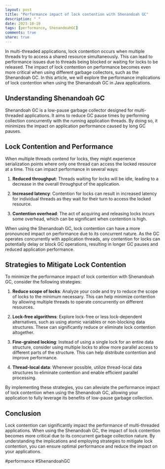 ```yaml
---
layout: post
title: "Performance impact of lock contention with Shenandoah GC"
description: " "
date: 2023-10-10
tags: [performance, ShenandoahGC]
comments: true
share: true
---
```


In multi-threaded applications, lock contention occurs when multiple threads try to access a shared resource simultaneously. This can lead to performance issues due to threads being blocked or waiting for locks to be released. The impact of lock contention on performance becomes even more critical when using different garbage collectors, such as the Shenandoah GC. In this article, we will explore the performance implications of lock contention when using the Shenandoah GC in Java applications.

## Understanding Shenandoah GC

Shenandoah GC is a low-pause garbage collector designed for multi-threaded applications. It aims to reduce GC pause times by performing collection concurrently with the running application threads. By doing so, it minimizes the impact on application performance caused by long GC pauses.

## Lock Contention and Performance

When multiple threads contend for locks, they might experience serialization points where only one thread can access the locked resource at a time. This can impact performance in several ways:

1. **Reduced throughput**: Threads waiting for locks will be idle, leading to a decrease in the overall throughput of the application.

2. **Increased latency**: Contention for locks can result in increased latency for individual threads as they wait for their turn to access the locked resource.

3. **Contention overhead**: The act of acquiring and releasing locks incurs some overhead, which can be significant when contention is high.

When using the Shenandoah GC, lock contention can have a more pronounced impact on performance due to its concurrent nature. As the GC operates concurrently with application threads, any contention for locks can potentially delay or block GC operations, resulting in longer GC pauses and reduced application performance.

## Strategies to Mitigate Lock Contention

To minimize the performance impact of lock contention with Shenandoah GC, consider the following strategies:

1. **Reduce scope of locks**: Analyze your code and try to reduce the scope of locks to the minimum necessary. This can help minimize contention by allowing multiple threads to operate concurrently on different resources.

2. **Lock-free algorithms**: Explore lock-free or less lock-dependent alternatives, such as using atomic variables or non-blocking data structures. These can significantly reduce or eliminate lock contention altogether.

3. **Fine-grained locking**: Instead of using a single lock for an entire data structure, consider using multiple locks to allow more parallel access to different parts of the structure. This can help distribute contention and improve performance.

4. **Thread-local data**: Whenever possible, utilize thread-local data structures to eliminate contention and enable efficient parallel processing.

By implementing these strategies, you can alleviate the performance impact of lock contention when using the Shenandoah GC, allowing your application to fully leverage its benefits of low-pause garbage collection.

## Conclusion

Lock contention can significantly impact the performance of multi-threaded applications. When using the Shenandoah GC, the impact of lock contention becomes more critical due to its concurrent garbage collection nature. By understanding the implications and employing strategies to mitigate lock contention, you can ensure optimal performance and reduce the impact on your applications.

\#performance #ShenandoahGC